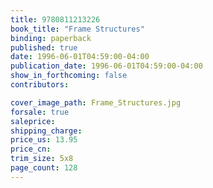 ```yaml
---
title: 9780811213226
book_title: "Frame Structures"
binding: paperback
published: true
date: 1996-06-01T04:59:00-04:00
publication_date: 1996-06-01T04:59:00-04:00
show_in_forthcoming: false
contributors:

cover_image_path: Frame_Structures.jpg
forsale: true
saleprice:
shipping_charge:
price_us: 13.95
price_cn:
trim_size: 5x8
page_count: 128
---
```


